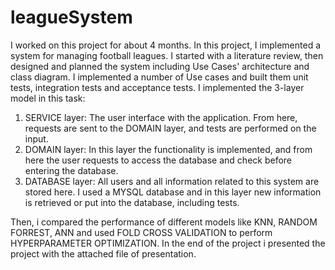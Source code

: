 # leagueSystem
I worked on this project for about 4 months.
In this project, I implemented a system for managing football leagues.
I started with a literature review, then designed and planned the system including Use Cases' architecture and  class diagram. I implemented a number of Use cases and built them unit tests, integration tests and acceptance tests.
I implemented the 3-layer model in this task:
1) SERVICE layer: The user interface with the application. From here, requests are sent to the DOMAIN layer, and tests are performed on the input.
2) DOMAIN layer: In this layer the functionality is implemented, and from here the user requests to access the database and check before entering the database.
3) DATABASE layer: All users and all information related to this system are stored here. I used a MYSQL database and in this layer new information is retrieved or put into the database, including tests.



Then, i compared the performance of different models like KNN, RANDOM FORREST, ANN  and used FOLD CROSS VALIDATION to perform HYPERPARAMETER OPTIMIZATION.
In the end of the project i presented the project with the attached file of presentation.
